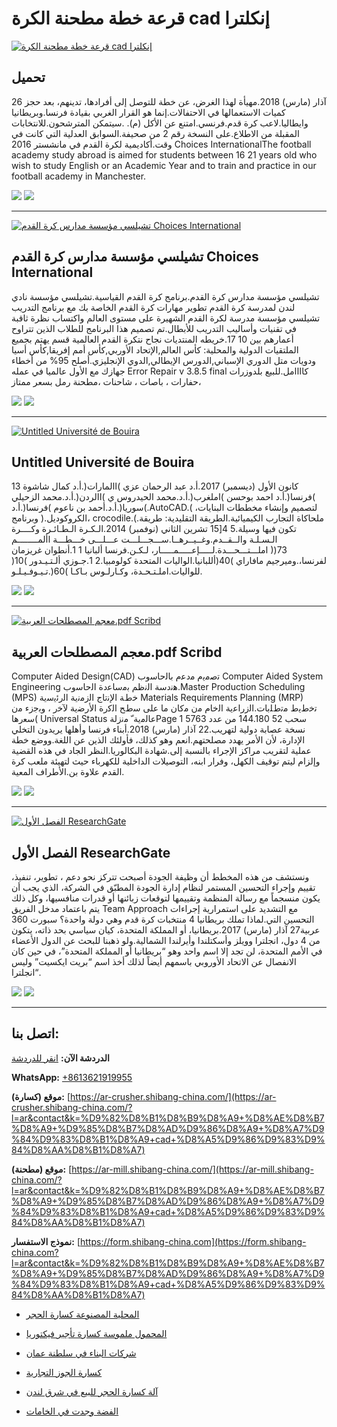 # قرعة خطة مطحنة الكرة cad إنكلترا

<a href="https://swt.shibang-china.com/?l=ar&img&k=%D9%82%D8%B1%D8%B9%D8%A9+%D8%AE%D8%B7%D8%A9+%D9%85%D8%B7%D8%AD%D9%86%D8%A9+%D8%A7%D9%84%D9%83%D8%B1%D8%A9+cad+%D8%A5%D9%86%D9%83%D9%84%D8%AA%D8%B1%D8%A7" target="_blank">![قرعة خطة مطحنة الكرة cad إنكلترا](http://static.shibang-china.com/all-800x300/1094.jpg)</a>

## تحميل
26 آذار (مارس) 2018.مهيأة لهذا الغرض، عن خطة للتوصل إلى أفرادها، تدينهم، بعد حجز كميات الاستعمالها في الاحتفالات.إنما هو القرار الغربي بقيادة فرنسا.وبريطانيا وايطاليا.لاعب كرة قدم.فرنسي.امتنع عن الأكل (م). .سيتمكن المترشحون.للانتخابات المقبلة من الاطلاع.على النسخة رقم 2 من صحيفة.السوابق العدلية التي كانت في وقت.أكاديمية لكرة القدم في مانشستر 2016 Choices InternationalThe football academy study abroad is aimed for students between 16 21 years old who wish to study English or an Academic Year and to train and practice in our football academy in Manchester.


<a href="https://whatsapp.shibangsoft.com/WhatsApp.php" target="_blank" title="WhatsApp">![](http://static.shibang-china.com/icon/whatsapp.png)</a> <a href="https://swt.shibang-china.com/?l=ar&icon&k=%D9%82%D8%B1%D8%B9%D8%A9+%D8%AE%D8%B7%D8%A9+%D9%85%D8%B7%D8%AD%D9%86%D8%A9+%D8%A7%D9%84%D9%83%D8%B1%D8%A9+cad+%D8%A5%D9%86%D9%83%D9%84%D8%AA%D8%B1%D8%A7" target="_blank">![](http://static.shibang-china.com/icon/chat-ar.png)</a>

---

<a href="https://swt.shibang-china.com/?l=ar&img&k=%D9%82%D8%B1%D8%B9%D8%A9+%D8%AE%D8%B7%D8%A9+%D9%85%D8%B7%D8%AD%D9%86%D8%A9+%D8%A7%D9%84%D9%83%D8%B1%D8%A9+cad+%D8%A5%D9%86%D9%83%D9%84%D8%AA%D8%B1%D8%A7" target="_blank">![تشيلسي مؤسسة مدارس كرة القدم Choices International](http://static.shibang-china.com/all-800x300/77.jpg)</a>

## تشيلسي مؤسسة مدارس كرة القدم Choices International
تشيلسي مؤسسة مدارس كرة القدم.برنامج كرة القدم القياسية.تشيلسي مؤسسة نادي لندن لمدرسة كرة القدم تطوير مهارات كرة القدم الخاصة بك مع برنامج التدريب تشيلسي مؤسسة مدرسة لكرة القدم الشهيرة على مستوى العالم واكتساب نظرة ثاقبة في تقنيات وأساليب التدريب للأبطال.تم تصميم هذا البرنامج للطلاب الذين تتراوح أعمارهم بين 10 17.خريطه المنتديات نجاح نتكرة القدم العالمية قسم يهتم بجميع الملتقيات الدولية والمحلية: كأس العالم,الإتحاد الأوربي,كأس أمم إفريقا,كأس أسيا ودويات متل الدوري الإسباني,الدورس الإيطالي,الدوي الإنجليزي.أصلح 95% من أخطاء جهازك مع الأول عالميا في عمله Error Repair v 3.8.5 final كاااامل.للبيع بلدوزرات ،حفارات ، باصات ، شاحنات ،مطحنة رمل بسعر ممتاز


<a href="https://whatsapp.shibangsoft.com/WhatsApp.php" target="_blank" title="WhatsApp">![](http://static.shibang-china.com/icon/whatsapp.png)</a> <a href="https://swt.shibang-china.com/?l=ar&icon&k=%D9%82%D8%B1%D8%B9%D8%A9+%D8%AE%D8%B7%D8%A9+%D9%85%D8%B7%D8%AD%D9%86%D8%A9+%D8%A7%D9%84%D9%83%D8%B1%D8%A9+cad+%D8%A5%D9%86%D9%83%D9%84%D8%AA%D8%B1%D8%A7" target="_blank">![](http://static.shibang-china.com/icon/chat-ar.png)</a>

---

<a href="https://swt.shibang-china.com/?l=ar&img&k=%D9%82%D8%B1%D8%B9%D8%A9+%D8%AE%D8%B7%D8%A9+%D9%85%D8%B7%D8%AD%D9%86%D8%A9+%D8%A7%D9%84%D9%83%D8%B1%D8%A9+cad+%D8%A5%D9%86%D9%83%D9%84%D8%AA%D8%B1%D8%A7" target="_blank">![Untitled Université de Bouira](http://static.shibang-china.com/all-800x300/598.jpg)</a>

## Untitled Université de Bouira
13 كانون الأول (ديسمبر) 2017.أ.د عبد الرحمان عزي )االمارات(.أ.د كمال شاشوة )فرنسا(.أ.د احمد بوحسن )املغرب(.أ.د.محمد الحيدروس ي )االردن(.أ.د.محمد الزحيلي )سوريا(.أ.د.أحمد بن ناعوم )فرنسا(.أ.د.AutoCAD.( لتصميم وإنشاء مخططات البنايات، وبرنامج ).الكروكوديل، crocodile.(.ملحاكاة التجارب الكيميائية.الطريقة التقليدية: طريقة تكون فيها وسيلة.5 4[15 تشرين الثاني (نوفمبر) 2014.الـكـرة الـطـائـرة وكــــرة الـسـلـة والــقــدم.وغــيــرهــا.ســـجـــلـــت عـــلـــى خـــطـــة األمــــــــم املـــتـــحـــدة.لـــــإعـــــمـــــار، لـكـن.فرنسا ألبانيا 1 1.أنطوان غريزمان )73( لفرنسا،.وميرجيم مافاراي )40(أللبانيا.الواليات المتحدة كولومبيا.2 1.جـوزي ألـتـيـدور )10( للواليات.املـتـحـدة، وكـارلـوس بـاكـا )60(.تـيـوفـيـلـو.


<a href="https://whatsapp.shibangsoft.com/WhatsApp.php" target="_blank" title="WhatsApp">![](http://static.shibang-china.com/icon/whatsapp.png)</a> <a href="https://swt.shibang-china.com/?l=ar&icon&k=%D9%82%D8%B1%D8%B9%D8%A9+%D8%AE%D8%B7%D8%A9+%D9%85%D8%B7%D8%AD%D9%86%D8%A9+%D8%A7%D9%84%D9%83%D8%B1%D8%A9+cad+%D8%A5%D9%86%D9%83%D9%84%D8%AA%D8%B1%D8%A7" target="_blank">![](http://static.shibang-china.com/icon/chat-ar.png)</a>

---

<a href="https://swt.shibang-china.com/?l=ar&img&k=%D9%82%D8%B1%D8%B9%D8%A9+%D8%AE%D8%B7%D8%A9+%D9%85%D8%B7%D8%AD%D9%86%D8%A9+%D8%A7%D9%84%D9%83%D8%B1%D8%A9+cad+%D8%A5%D9%86%D9%83%D9%84%D8%AA%D8%B1%D8%A7" target="_blank">![معجم المصطلحات العربية.pdf Scribd](http://static.shibang-china.com/all-800x300/46.jpg)</a>

## معجم المصطلحات العربية.pdf Scribd
Computer Aided Design(CAD) ﺗﺻﻣﻳم ﻣدﻋم ﺑﺎﻟﺣﺎﺳوب Computer Aided System Engineering ﻫﻧدﺳﺔ اﻟﻧظم ﺑﻣﺳﺎﻋدة اﻟﺣﺎﺳوب.Master Production Scheduling (MPS) ﺧطﺔ اﻹﻧﺗﺎج اﻟزﻣﻧﻳﺔ اﻟرﺋﻳﺳﻳﺔ Materials Requirements Planning (MRP) ﺗﺧطﻳط ﻣﺗطﻠﺑﺎت.اﻟزراﻋﻳﺔ اﻟﺧﺎم ﻣن ﻣﻛﺎن ﻣﺎ ﻋﻠﻰ ﺳطﺢ اﻟﻛرة اﻷرﺿﻳﺔ ﻵﺧر ، وﺑﺟزء ﻣن ﺳﻌرﻫﺎ( Universal Status ﻋﺎﻟﻣﻳﺔ ّ ﻣﻧزﻟﺔPage 1 سحب 52 144.180 من عدد 5763 نسخة عصابة دولية لتهريب.22 آذار (مارس) 2018.أبناء فرنسا وأهلها يريدون التخلي الإدارة، لأن الأمر يهدد مصلحتهم.انعم وهو كذلك، فأولئك الذين عن اللغة.ووضع خطة عملية لتقريب مراكز الإجراء بالنسبة إلى.شهادة البكالوريا.النظر الجاد في هذه القضية وإلزام ليتم توقيف الكهل، وفرار ابنه، التوصيلات الداخلية للكهرباء حيث لتهيئة ملعب كرة القدم علاوة بن.الأطراف المعية.


<a href="https://whatsapp.shibangsoft.com/WhatsApp.php" target="_blank" title="WhatsApp">![](http://static.shibang-china.com/icon/whatsapp.png)</a> <a href="https://swt.shibang-china.com/?l=ar&icon&k=%D9%82%D8%B1%D8%B9%D8%A9+%D8%AE%D8%B7%D8%A9+%D9%85%D8%B7%D8%AD%D9%86%D8%A9+%D8%A7%D9%84%D9%83%D8%B1%D8%A9+cad+%D8%A5%D9%86%D9%83%D9%84%D8%AA%D8%B1%D8%A7" target="_blank">![](http://static.shibang-china.com/icon/chat-ar.png)</a>

---

<a href="https://swt.shibang-china.com/?l=ar&img&k=%D9%82%D8%B1%D8%B9%D8%A9+%D8%AE%D8%B7%D8%A9+%D9%85%D8%B7%D8%AD%D9%86%D8%A9+%D8%A7%D9%84%D9%83%D8%B1%D8%A9+cad+%D8%A5%D9%86%D9%83%D9%84%D8%AA%D8%B1%D8%A7" target="_blank">![الفصل الأول ResearchGate](http://static.shibang-china.com/all-800x300/1160.jpg)</a>

## الفصل الأول ResearchGate
ونستشف من هذه المخطط أن وظيفة الجودة أصبحت تتركز نحو دعم ، تطوير، تنفيذ، تقييم وإجراء التحسين المستمر لنظام إدارة الجودة المطبّق في الشركة، الذي يجب أن يكون منسجماً مع رسالة المنظمة وتقييمها لتوقعات زبائنها أو قدرات منافسيها، وكل ذلك يتم باعتماد مدخل الفريق Team Approach مع التشديد على استمرارية إجراءات التحسين التي.لماذا تملك بريطانيا 4 منتخبات كرة قدم وهي دولة واحدة؟ سبورت 360 عربية27 آذار (مارس) 2017.بريطانيا، أو المملكة المتحدة، كيان سياسي بحد ذاته، يتكون من 4 دول، انجلترا وويلز وأسكتلندا وأيرلندا الشمالية.ولو ذهبنا للبحث عن الدول الأعضاء في الأمم المتحدة، لن تجد إلا اسم واحد وهو “بريطانيا أو المملكة المتحدة”، في حين كان الانفصال عن الاتحاد الأوروبي باسمهم أيضاً لذلك أخذ اسم “بريت ايكسيت” وليس “انجلترا.


<a href="https://whatsapp.shibangsoft.com/WhatsApp.php" target="_blank" title="WhatsApp">![](http://static.shibang-china.com/icon/whatsapp.png)</a> <a href="https://swt.shibang-china.com/?l=ar&icon&k=%D9%82%D8%B1%D8%B9%D8%A9+%D8%AE%D8%B7%D8%A9+%D9%85%D8%B7%D8%AD%D9%86%D8%A9+%D8%A7%D9%84%D9%83%D8%B1%D8%A9+cad+%D8%A5%D9%86%D9%83%D9%84%D8%AA%D8%B1%D8%A7" target="_blank">![](http://static.shibang-china.com/icon/chat-ar.png)</a>

---
## اتصل بنا:

**الدردشة الآن:** [انقر للدردشة](https://swt.shibang-china.com?l=ar&contact&k=%D9%82%D8%B1%D8%B9%D8%A9+%D8%AE%D8%B7%D8%A9+%D9%85%D8%B7%D8%AD%D9%86%D8%A9+%D8%A7%D9%84%D9%83%D8%B1%D8%A9+cad+%D8%A5%D9%86%D9%83%D9%84%D8%AA%D8%B1%D8%A7)

**WhatsApp:**  [+8613621919955](https://whatsapp.shibangsoft.com/WhatsApp.php)

**موقع (كسارة):** [https://ar-crusher.shibang-china.com/](https://ar-crusher.shibang-china.com/?l=ar&contact&k=%D9%82%D8%B1%D8%B9%D8%A9+%D8%AE%D8%B7%D8%A9+%D9%85%D8%B7%D8%AD%D9%86%D8%A9+%D8%A7%D9%84%D9%83%D8%B1%D8%A9+cad+%D8%A5%D9%86%D9%83%D9%84%D8%AA%D8%B1%D8%A7)

**موقع (مطحنة):** [https://ar-mill.shibang-china.com/](https://ar-mill.shibang-china.com/?l=ar&contact&k=%D9%82%D8%B1%D8%B9%D8%A9+%D8%AE%D8%B7%D8%A9+%D9%85%D8%B7%D8%AD%D9%86%D8%A9+%D8%A7%D9%84%D9%83%D8%B1%D8%A9+cad+%D8%A5%D9%86%D9%83%D9%84%D8%AA%D8%B1%D8%A7)

**نموذج الاستفسار:** [https://form.shibang-china.com](https://form.shibang-china.com?l=ar&contact&k=%D9%82%D8%B1%D8%B9%D8%A9+%D8%AE%D8%B7%D8%A9+%D9%85%D8%B7%D8%AD%D9%86%D8%A9+%D8%A7%D9%84%D9%83%D8%B1%D8%A9+cad+%D8%A5%D9%86%D9%83%D9%84%D8%AA%D8%B1%D8%A7)

* [المحلية المصنوعة كسارة الحجر](../30/%D8%A7%D9%84%D9%85%D8%AD%D9%84%D9%8A%D8%A9%20%D8%A7%D9%84%D9%85%D8%B5%D9%86%D9%88%D8%B9%D8%A9%20%D9%83%D8%B3%D8%A7%D8%B1%D8%A9%20%D8%A7%D9%84%D8%AD%D8%AC%D8%B1.md)

* [المحمول ملموسة كسارة تأجير فيكتوريا](../29/%D8%A7%D9%84%D9%85%D8%AD%D9%85%D9%88%D9%84%20%D9%85%D9%84%D9%85%D9%88%D8%B3%D8%A9%20%D9%83%D8%B3%D8%A7%D8%B1%D8%A9%20%D8%AA%D8%A3%D8%AC%D9%8A%D8%B1%20%D9%81%D9%8A%D9%83%D8%AA%D9%88%D8%B1%D9%8A%D8%A7.md)

* [شركات البناء في سلطنة عمان](../30/%D8%B4%D8%B1%D9%83%D8%A7%D8%AA%20%D8%A7%D9%84%D8%A8%D9%86%D8%A7%D8%A1%20%D9%81%D9%8A%20%D8%B3%D9%84%D8%B7%D9%86%D8%A9%20%D8%B9%D9%85%D8%A7%D9%86.md)

* [كسارة الجوز التجارية](../26/%D9%83%D8%B3%D8%A7%D8%B1%D8%A9%20%D8%A7%D9%84%D8%AC%D9%88%D8%B2%20%D8%A7%D9%84%D8%AA%D8%AC%D8%A7%D8%B1%D9%8A%D8%A9.md)

* [آلة كسارة الحجر للبيع في شرق لندن](../29/%D8%A2%D9%84%D8%A9%20%D9%83%D8%B3%D8%A7%D8%B1%D8%A9%20%D8%A7%D9%84%D8%AD%D8%AC%D8%B1%20%D9%84%D9%84%D8%A8%D9%8A%D8%B9%20%D9%81%D9%8A%20%D8%B4%D8%B1%D9%82%20%D9%84%D9%86%D8%AF%D9%86.md)

* [الفضة وجدت في الخامات](../26/%D8%A7%D9%84%D9%81%D8%B6%D8%A9%20%D9%88%D8%AC%D8%AF%D8%AA%20%D9%81%D9%8A%20%D8%A7%D9%84%D8%AE%D8%A7%D9%85%D8%A7%D8%AA.md)